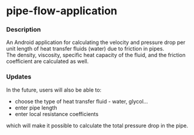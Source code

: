 # pipe-flow-application
### Description
An Android application for calculating the velocity and pressure drop per unit length of heat transfer fluids (water) due to friction in pipes.<br>
The density, viscosity, specific heat capacity of the fluid, and the friction coefficient are calculated as well.
### Updates
In the future, users will also be able to:

<!-- start list -->

- choose the type of heat transfer fluid - water, glycol...
- enter pipe length
- enter local resistance coefficients

<!-- end list -->

which will make it possible to calculate the total pressure drop in the pipe.




